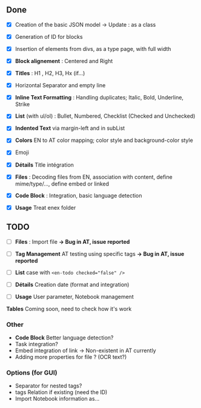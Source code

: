 
## Done
- [x] Creation of the basic JSON model -> Update : as a class
- [x] Generation of ID for blocks
- [x]  Insertion of elements from divs, as a type page, with full width
- [x] **Block alignement** : Centered and Right
- [x] **Titles** : H1 , H2, H3, Hx (if...)
- [x] Horizontal Separator and empty line
- [x] **Inline Text Formatting** : Handling duplicates; Italic, Bold, Underline, Strike
- [x] **List** (with ul/ol) : Bullet, Numbered, Checklist (Checked and Unchecked)
- [x] **Indented Text** via margin-left and in subList
- [x] **Colors** EN to AT color mapping; color style and background-color style
- [x] Emoji

- [x] **Détails** Title intégration

- [x] **Files** : Decoding files from EN, association with content, define mime/type/..., define embed or linked
- [x]  **Code Block** : Integration, basic language detection

- [X] **Usage** Treat enex folder

## TODO
- [ ] **Files** : Import file **-> Bug in AT, issue reported**
- [ ] **Tag Management** AT testing using specific tags **-> Bug in AT, issue reported**

- [ ] **List** case with `<en-todo checked="false" />`
- [ ] **Détails** Creation date (format and integration)
- [ ] **Usage** User parameter, Notebook management


**Tables**
Coming soon, need to check how it's work



### Other
- **Code Block** Better language detection?
- Task integration?
- Embed integration of link -> Non-existent in AT currently
- Adding more properties for file ? (OCR text?)


### Options (for GUI)
- Separator for nested tags?
- tags Relation if existing (need the ID)
- Import Notebook information as...
